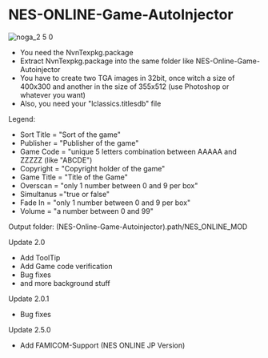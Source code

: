 # NES-ONLINE-Game-AutoInjector
![noga_2 5 0](https://user-images.githubusercontent.com/43298952/46540311-3ba56480-c8b9-11e8-917f-6198856393c3.png)

- You need the NvnTexpkg.package
- Extract NvnTexpkg.package into the same folder like NES-Online-Game-Autoinjector
- You have to create two TGA images in 32bit, once witch a size of 400x300 and another in the size of 355x512 (use Photoshop or whatever you want)
- Also, you need your "lclassics.titlesdb" file


Legend:

- Sort Title = "Sort of the game"
- Publisher = "Publisher of the game"
- Game Code = "unique 5 letters combination between AAAAA and ZZZZZ (like "ABCDE")
- Copyright = "Copyright holder of the game"
- Game Title = "Title of the Game"
- Overscan = "only 1 number between 0 and 9 per box"
- Simultanus ="true or false"
- Fade In = "only 1 number between 0 and 9 per box"
- Volume = "a number between 0 and 99"

Output folder: (NES-Online-Game-Autoinjector).path/NES_ONLINE_MOD

Update 2.0

- Add ToolTip
- Add Game code verification
- Bug fixes
- and more background stuff

Update 2.0.1

- Bug fixes

Update 2.5.0

- Add FAMICOM-Support (NES ONLINE JP Version)
